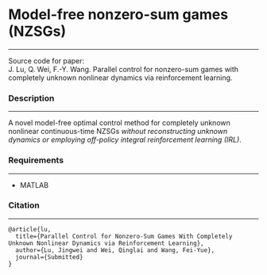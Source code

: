 # Model-free nonzero-sum games (NZSGs)
********
Source code for paper:   
J. Lu, Q. Wei, F.-Y. Wang. Parallel control for nonzero-sum games with completely unknown nonlinear dynamics via reinforcement learning.

### Description
********
A novel model-free optimal control method for completely unknown nonlinear continuous-time NZSGs *without reconstructing unknown dynamics or employing off-policy integral reinforcement learning (IRL)*.

### Requirements
********
- MATLAB

### Citation
********
```angular2html
@article{lu,
  title={Parallel Control for Nonzero-Sum Games With Completely Unknown Nonlinear Dynamics via Reinforcement Learning},
  author={Lu, Jingwei and Wei, Qinglai and Wang, Fei-Yue},
  journal={Submitted}
}
```
